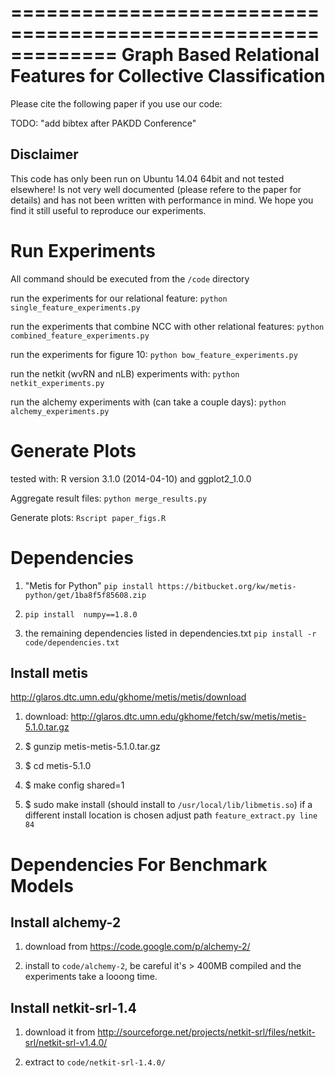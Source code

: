 =============================================================
Graph Based Relational Features for Collective Classification
=============================================================

Please cite the following paper if you use our code:

TODO: "add bibtex after PAKDD Conference"

Disclaimer
---------
This code has only been run on Ubuntu 14.04 64bit and not tested elsewhere!
Is not very well documented (please refere to the paper for details) and has
not been written with performance in mind. We hope you find it still useful
to reproduce our experiments.


Run Experiments
===============
All command should be executed from the ``/code`` directory

run the experiments for our relational feature:
``python single_feature_experiments.py``

run the experiments that combine NCC with other relational features:
``python combined_feature_experiments.py``

run the experiments for figure 10:
``python bow_feature_experiments.py``

run the netkit (wvRN and nLB) experiments with:
``python netkit_experiments.py``

run the alchemy experiments with (can take a couple days):
``python alchemy_experiments.py``


Generate Plots
==============
tested with: R version 3.1.0 (2014-04-10) and ggplot2_1.0.0

Aggregate result files:
``python merge_results.py``

Generate plots:
``Rscript paper_figs.R``

Dependencies
============
1) "Metis for Python" ``pip install https://bitbucket.org/kw/metis-python/get/1ba8f5f85608.zip``

2) ``pip install  numpy==1.8.0``

3) the remaining dependencies listed in dependencies.txt
``pip install -r code/dependencies.txt``

Install metis
-------------
http://glaros.dtc.umn.edu/gkhome/metis/metis/download

1) download: http://glaros.dtc.umn.edu/gkhome/fetch/sw/metis/metis-5.1.0.tar.gz

2) $ gunzip metis-metis-5.1.0.tar.gz

3) $ cd metis-5.1.0

4) $ make config shared=1

5) $ sudo make install (should install to ``/usr/local/lib/libmetis.so``)
if a different install location is chosen adjust path ``feature_extract.py line 84``

Dependencies For Benchmark Models
=================================

Install alchemy-2
-----------------
1) download from https://code.google.com/p/alchemy-2/

2) install to ``code/alchemy-2``, be careful it's > 400MB compiled and the
experiments take a looong time.


Install netkit-srl-1.4
----------------------
1) download it from http://sourceforge.net/projects/netkit-srl/files/netkit-srl/netkit-srl-v1.4.0/

2) extract to ``code/netkit-srl-1.4.0/``
